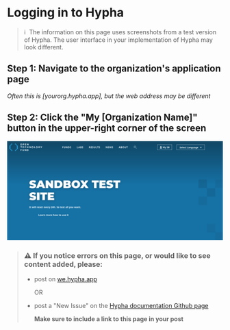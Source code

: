 # Logging in to Hypha

> ℹ️  The information on this page uses screenshots from a test version of Hypha. The user interface in your implementation of Hypha may look different.

## Step 1: Navigate to the organization's application page

_Often this is \[yourorg.hypha.app\], but the web address may be different_

## Step 2: Click the "My \[Organization Name\]" button in the upper-right corner of the screen

![Screenshot of top banner on main page of sandbox.opentech.fund.  Page has &quot;Open Technology Fund&quot; logo in upper left, across top are links to &quot;Funds,&quot; &quot;Labs,&quot; &quot;Results,&quot; &quot;News,&quot; &quot;About&quot; and &quot;Search&quot; \(a magnifying glass icon\).  Two buttons in the upper right show &quot;\(person icon\) My SB&quot; and &quot;Select Language \(dropdown arrow\)&quot;](../.gitbook/assets/sandbox_homepage.png)

> ### ⚠️ If you notice errors on this page, or would like to see content added, please:
>
> * post on [we.hypha.app](https://github.com/HyphaApp/hypha-docs/tree/dc7c848168f5ba181d615fe204f7b09366156a36/gettingstarted_overview/we.hypha.app)  
>
>
>   OR
>
> * post a "New Issue" on the [Hypha documentation Github page](https://github.com/HyphaApp/hypha-docs/issues)
>
>   **Make sure to include a link to this page in your post**

